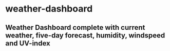 # weather-dashboard

## Weather Dashboard complete with current weather, five-day forecast, humidity, windspeed and UV-index